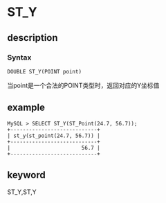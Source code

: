 # ST_Y

## description

### Syntax

`DOUBLE ST_Y(POINT point)`

当point是一个合法的POINT类型时，返回对应的Y坐标值

## example

```Plain Text
MySQL > SELECT ST_Y(ST_Point(24.7, 56.7));
+----------------------------+
| st_y(st_point(24.7, 56.7)) |
+----------------------------+
|                       56.7 |
+----------------------------+
```

## keyword

ST_Y,ST,Y

